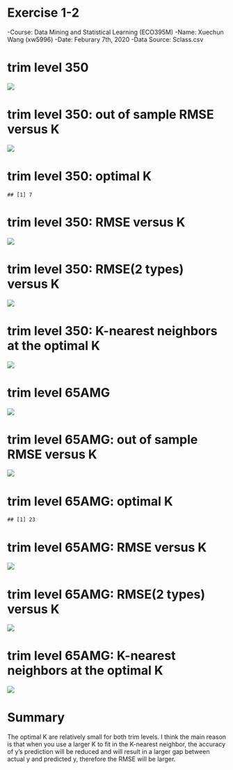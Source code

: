 Exercise 1-2
============

-Course: Data Mining and Statistical Learning (ECO395M) -Name: Xuechun
Wang (xw5996) -Date: Feburary 7th, 2020 -Data Source: Sclass.csv

trim level 350
==============

![](exercise1-2_files/figure-markdown_strict/unnamed-chunk-1-1.png)

trim level 350: out of sample RMSE versus K
===========================================

![](exercise1-2_files/figure-markdown_strict/unnamed-chunk-2-1.png)

trim level 350: optimal K
=========================

    ## [1] 7

trim level 350: RMSE versus K
=============================

![](exercise1-2_files/figure-markdown_strict/unnamed-chunk-4-1.png)

trim level 350: RMSE(2 types) versus K
======================================

![](exercise1-2_files/figure-markdown_strict/unnamed-chunk-5-1.png)

trim level 350: K-nearest neighbors at the optimal K
====================================================

![](exercise1-2_files/figure-markdown_strict/unnamed-chunk-6-1.png)

trim level 65AMG
================

![](exercise1-2_files/figure-markdown_strict/unnamed-chunk-7-1.png)

trim level 65AMG: out of sample RMSE versus K
=============================================

![](exercise1-2_files/figure-markdown_strict/unnamed-chunk-8-1.png)

trim level 65AMG: optimal K
===========================

    ## [1] 23

trim level 65AMG: RMSE versus K
===============================

![](exercise1-2_files/figure-markdown_strict/unnamed-chunk-10-1.png)

trim level 65AMG: RMSE(2 types) versus K
========================================

![](exercise1-2_files/figure-markdown_strict/unnamed-chunk-11-1.png)

trim level 65AMG: K-nearest neighbors at the optimal K
======================================================

![](exercise1-2_files/figure-markdown_strict/unnamed-chunk-12-1.png)

Summary
=======

The optimal K are relatively small for both trim levels. I think the
main reason is that when you use a larger K to fit in the K-nearest
neighbor, the accuracy of y’s prediction will be reduced and will result
in a larger gap between actual y and predicted y, therefore the RMSE
will be larger.
